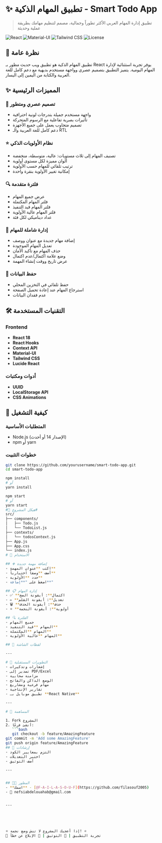 # ✨ تطبيق المهام الذكية - Smart Todo App

> تطبيق إدارة المهام العربي الأكثر تطوراً وجمالية، مصمم لتنظيم مهامك بطريقة عملية وحديثة

![React](https://img.shields.io/badge/React-18.2.0-61DAFB?style=for-the-badge&logo=react&logoColor=white)
![Material-UI](https://img.shields.io/badge/Material--UI-5.0-0081CB?style=for-the-badge&logo=mui&logoColor=white)
![Tailwind CSS](https://img.shields.io/badge/Tailwind_CSS-3.4-38B2AC?style=for-the-badge&logo=tailwind-css&logoColor=white)
![License](https://img.shields.io/badge/License-MIT-green?style=for-the-badge)

## 🚀 نظرة عامة

تطبيق المهام الذكية هو تطبيق ويب حديث مطور بـ React يوفر تجربة استثنائية لإدارة المهام اليومية. يتميز التطبيق بتصميم عصري وواجهة مستخدم بديهية مع دعم كامل للغة العربية والكتابة من اليمين إلى اليسار.

## ✨ المميزات الرئيسية

### 🎨 تصميم عصري ومتطور
- واجهة مستخدم جميلة بتدرجات لونية احترافية
- تأثيرات بصرية تفاعلية مع الرسوم المتحركة
- تصميم متجاوب يعمل على جميع الأجهزة
- دعم كامل للغة العربية والـ RTL

### ⭐ نظام الأولويات الذكي
- تصنيف المهام إلى ثلاث مستويات: عالية، متوسطة، منخفضة
- ألوان مميزة لكل مستوى أولوية
- ترتيب تلقائي للمهام حسب الأولوية
- إمكانية تغيير الأولوية بنقرة واحدة

### 🔍 فلترة متقدمة
- عرض جميع المهام
- فلتر المهام المكتملة
- فلتر المهام قيد التنفيذ  
- فلتر المهام عالية الأولوية
- عداد ديناميكي لكل فئة

### 📝 إدارة شاملة للمهام
- إضافة مهام جديدة مع عنوان ووصف
- تعديل المهام الموجودة
- حذف المهام مع تأكيد الأمان
- وضع علامة اكتمال/عدم اكتمال
- عرض تاريخ ووقت إنشاء المهمة

### 💾 حفظ البيانات
- حفظ تلقائي في التخزين المحلي
- استرجاع المهام عند إعادة تحميل الصفحة
- عدم فقدان البيانات

## 🛠️ التقنيات المستخدمة

### Frontend
- **React 18**
- **React Hooks**
- **Context API**
- **Material-UI**
- **Tailwind CSS**
- **Lucide React**

### أدوات ومكتبات
- **UUID**
- **LocalStorage API**
- **CSS Animations**

## 🚀 كيفية التشغيل

### المتطلبات الأساسية
- Node.js (الإصدار 14 أو أحدث)
- npm أو yarn

### خطوات التثبيت

```bash
git clone https://github.com/yourusername/smart-todo-app.git
cd smart-todo-app

npm install
# أو
yarn install

npm start
# أو
yarn start
#📁 هيكل المشروع#
src/
├── components/
│   ├── Todo.js
│   └── TodoList.js
├── contexts/
│   └── todosContext.js
├── App.js
├── App.css
└── index.js
# 🎯 الاستخدام

## ➕ إضافة مهمة جديدة
- اكتب **عنوان المهمة**
- أضف **وصفاً اختيارياً**
- حدد **الأولوية**
- اضغط على "**إضافة**"

## 📋 إدارة المهام
- ✅ **اكتمال**: أيقونة الصح
- ✏️ **تعديل**: أيقونة القلم
- 🗑️ **حذف**: أيقونة الحذف
- ⭐ **أولوية**: أيقونة النجمة

## 🔍 الفلترة
- جميع المهام
- المهام **قيد التنفيذ**
- المهام **المكتملة**
- المهام **عالية الأولوية**

## 🌟 لقطات الشاشة

---

# 🔮 التطويرات المستقبلية
- إشعارات وتذكيرات
- تصدير إلى PDF/Excel
- مزامنة سحابية
- الوضع الداكن والفاتح
- مهام فرعية ومشاريع
- تقارير الإنتاجية
- تطبيق موبايل بـ **React Native**

---

# 🤝 المساهمة

1. Fork المشروع  
2. أنشئ فرعًا:
   ```bash
   git checkout -b feature/AmazingFeature
git commit -m 'Add some AmazingFeature'
git push origin feature/AmazingFeature
## 📌 إرشادات
- التزم بمعايير الكود
- اختبر التعديلات
- أضف التوثيق

---


## 👨‍💻 المطور
- **اسمك** - [@F-A-I-L-A-S-O-U-F](https://github.com/filasouf2005)
- 📧 nefsiabdelouahab@gmail.com


---





⭐ إذا أعجبك المشروع لا تنسَ وضع نجمة! ⭐  
🚀 تجربة التطبيق | 📖 التوثيق | 🐛 الإبلاغ عن خطأ
